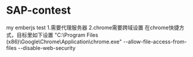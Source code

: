 # SAP-contest
my emberjs test
1.需要代理服务器
2.chrome需要跨域设置
 在chrome快捷方式，目标里如下设置
 "C:\Program Files (x86)\Google\Chrome\Application\chrome.exe" --allow-file-access-from-files --disable-web-security
